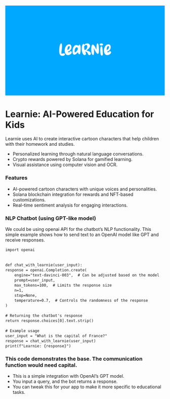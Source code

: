![Learnie Logo](https://github.com/ArdaHayat/Learnie-AI-Education-App/raw/d0619ac613b7e05d587ee7857cdb39bc74822d27/Logo.png)

# Learnie: AI-Powered Education for Kids
Learnie uses AI to create interactive cartoon characters that help children with their homework and studies. 
- Personalized learning through natural language conversations.
- Crypto rewards powered by Solana for gamified learning.
- Visual assistance using computer vision and OCR.

### Features
- AI-powered cartoon characters with unique voices and personalities.
- Solana blockchain integration for rewards and NFT-based customizations.
- Real-time sentiment analysis for engaging interactions.


### NLP Chatbot (using GPT-like model)
We could be using openai API for the chatbot’s NLP functionality. This simple example shows how to send text to an OpenAI model like GPT and receive responses.

    import openai


    def chat_with_learnie(user_input):
    response = openai.Completion.create(
        engine="text-davinci-003",  # Can be adjusted based on the model
        prompt=user_input,
        max_tokens=100,  # Limits the response size
        n=1,
        stop=None,
        temperature=0.7,  # Controls the randomness of the response
    )

    # Returning the chatbot's response
    return response.choices[0].text.strip()

    # Example usage
    user_input = "What is the capital of France?"
    response = chat_with_learnie(user_input)
    print(f"Learnie: {response}")

### This code demonstrates the base. The communication function would need capital.
 - This is a simple integration with OpenAI’s GPT model.
 - You input a query, and the bot returns a response.
 - You can tweak this for your app to make it more specific to educational tasks.

